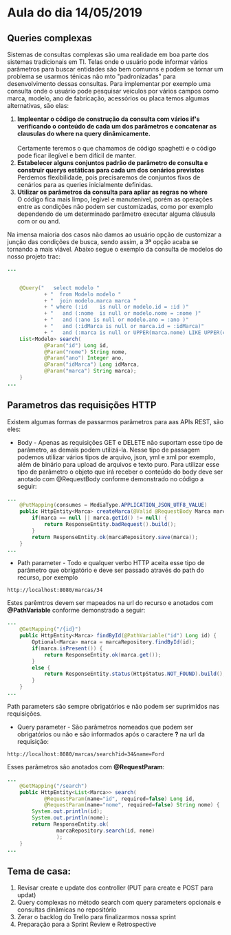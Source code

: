 # Aula do dia 14/05/2019 

## Queries complexas
Sistemas de consultas complexas são uma realidade em boa parte dos sistemas tradicionais em TI. Telas onde o usuário pode informar vários parâmetros para buscar entidades são bem comunns e podem se tornar um problema se usarmos ténicas não mto "padronizadas" para desenvolvimento dessas consultas. 
Para implementar por exemplo uma consulta onde o usuário pode pesquisar veículos por vários campos como marca, modelo, ano de fabricação, acessórios ou placa temos algumas alternativas, são elas:

1. **Impleentar o código de construção da consulta com vários if's verificando o conteúdo de cada um dos parâmetros e concatenar as clausulas do where na query dinâmicamente.**<br/>   
Certamente teremos o que chamamos de código spaghetti e o código pode ficar ilegível e bem difícil de manter.<br/>
2. **Estabelecer alguns conjuntos padrão de parâmetro de consulta e construir querys estáticas para cada um dos cenários previstos**<br/>
Perdemos flexibilidade, pois precisaremos de conjuntos fixos de cenários para as queries inicialmente definidas.<br/>
3. **Utilizar os parâmetros da consulta para apliar as regras no where**<br/>
O código fica mais limpo, legível e manutenível, porém as operações entre as condições não podem ser customizadas, como por exemplo dependendo de um determinado parâmetro executar alguma cláusula com or ou and.<br/>

Na imensa maioria dos casos não damos ao usuário opção de customizar a junção das condições de busca, sendo assim, a 3ª opção acaba se tornando a mais viável. Abaixo segue o exemplo da consulta de modelos do nosso projeto trac:


```java
...

	
	@Query("   select modelo "
			+ "  from Modelo modelo "
			+ "  join modelo.marca marca "
			+ " where (:id    is null or modelo.id = :id )"
			+ "   and (:nome  is null or modelo.nome = :nome )"
			+ "   and (:ano is null or modelo.ano = :ano )"
			+ "   and (:idMarca is null or marca.id = :idMarca)"
			+ "   and (:marca is null or UPPER(marca.nome) LIKE UPPER(concat(:marca, '%')) ) ")
	List<Modelo> search(
			@Param("id") Long id, 
			@Param("nome") String nome,
			@Param("ano") Integer ano,
			@Param("idMarca") Long idMarca, 
			@Param("marca") String marca);		
	}
...
```

## Parametros das requisições HTTP
Existem algumas formas de passarmos parâmetros para aas APIs REST, são eles:
* Body - Apenas as requisições GET e DELETE não suportam esse tipo de parâmetro, as demais podem utilizá-la. Nesse tipo de passagem podemos utilizar vários tipos de arquivo, json, yml e xml por exemplo, além de binário para upload de arquivos e texto puro.
Para utilizar esse tipo de parâmetro o objeto que irá receber o conteúdo do body deve ser anotado com @RequestBody conforme demonstrado no código a seguir:

```java
...
	@PutMapping(consumes = MediaType.APPLICATION_JSON_UTF8_VALUE)
	public HttpEntity<Marca> createMarca(@Valid @RequestBody Marca marca) {
		if(marca == null || marca.getId() != null) {
			return ResponseEntity.badRequest().build();
		}
		return ResponseEntity.ok(marcaRepository.save(marca));		
	}
...
```

* Path parameter - Todo e qualquer verbo HTTP aceita esse tipo de parâmetro que obrigatório e deve ser passado através do path do recurso, por exemplo
```
http://localhost:8080/marcas/34
```
Estes parêmtros devem ser mapeados na url do recurso e anotados com **@PathVariable** conforme demonstrado a seguir:

```java
...
	@GetMapping("/{id}")
	public HttpEntity<Marca> findById(@PathVariable("id") Long id) {
		Optional<Marca> marca = marcaRepository.findById(id);
		if(marca.isPresent()) {
			return ResponseEntity.ok(marca.get());
		}
		else {
			return ResponseEntity.status(HttpStatus.NOT_FOUND).build();
		}
	}
...
```
Path parameters são sempre obrigatórios e não podem ser suprimidos nas requisições.
* Query parameter - São parâmetros nomeados que podem ser obrigatórios ou não e são informados após o caractere **?** na url da requisição:
```
http://localhost:8080/marcas/search?id=34&name=Ford
```
Esses parâmetros são anotados com **@RequestParam**:
```java
...
	@GetMapping("/search")
	public HttpEntity<List<Marca>> search(
			@RequestParam(name="id", required=false) Long id, 
			@RequestParam(name="nome", required=false) String nome) {
		System.out.println(id);
		System.out.println(nome);
		return ResponseEntity.ok(
				marcaRepository.search(id, nome)
				);
	}
...
```

## Tema de casa:
1. Revisar create e update dos controller (PUT para create e POST para updat)
2. Query complexas no método search com query parameters opcionais e consultas dinâmicas no repositório
3. Zerar o backlog do Trello para finalizarmos nossa sprint
4. Preparação para a Sprint Review e Retrospective
